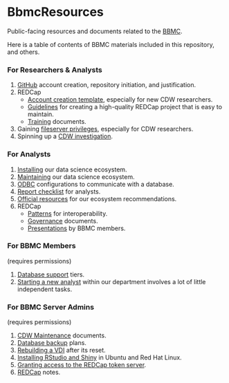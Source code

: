 BbmcResources
=============

Public-facing resources and documents related to the [BBMC](http://ouhsc.edu/bbmc/).

Here is a table of contents of BBMC materials included in this repository, and others.

### For Researchers & Analysts
1. [GitHub](https://github.com/OuhscBbmc/BbmcResources/blob/master/instructions/github.md) account creation, repository initiation, and justification.
1. REDCap
    * [Account creation template](https://github.com/OuhscBbmc/BbmcResources/blob/master/instructions/redcap.md), especially for new CDW researchers.
    * [Guidelines](https://github.com/OuhscBbmc/RedcapExamplesAndPatterns/blob/master/DocumentationGlobal/redcap-creation-guidelines.md) for creating a high-quality REDCap project that is easy to maintain.
    * [Training](https://github.com/OuhscBbmc/RedcapExamplesAndPatterns/tree/master/DocumentationGlobal/TrainingDocuments) documents.
1. Gaining [fileserver privileges](https://github.com/OuhscBbmc/BbmcResources/blob/master/instructions/username.md), especially for CDW researchers.
1. Spinning up a [CDW investigation](https://github.com/OuhscBbmc/prairie-outpost-public/blob/master/documentation/services/spinup-investigation.md).

### For Analysts
1. [Installing](https://github.com/OuhscBbmc/RedcapExamplesAndPatterns/blob/master/DocumentationGlobal/ResourcesInstallation.md) our data science ecosystem.
1. [Maintaining](https://github.com/OuhscBbmc/BbmcResources/blob/master/instructions/maintaining-r.md) our data science ecosystem.
1. [ODBC](https://github.com/OuhscBbmc/BbmcResources/blob/master/instructions/odbc-dsn.md) configurations to communicate with a database.
1. [Report checklist](https://github.com/OuhscBbmc/RedcapExamplesAndPatterns/blob/master/DocumentationGlobal/ReportChecklist.md) for analysts.
1. [Official resources](https://github.com/OuhscBbmc/RedcapExamplesAndPatterns/blob/master/DocumentationGlobal/ResourcesOfficial.md) for our ecosystem recommendations.
1. REDCap
    * [Patterns](https://github.com/OuhscBbmc/RedcapExamplesAndPatterns/tree/master/documentation_patterns) for interoperability.
    * [Governance](https://github.com/OuhscBbmc/RedcapGovernanceDocs) documents.
    * [Presentations](https://github.com/OuhscBbmc/RedcapExamplesAndPatterns/tree/master/Publications) by BBMC members.

### For BBMC Members
(requires permissions)
1. [Database support](https://github.com/OuhscBbmc/bbmc-database-management/blob/master/services/database-services.md) tiers.
1. [Starting a new analyst](https://github.com/OuhscBbmc/bbmc-database-management/blob/master/maintenance/setting-up-analyst/setting-up-analyst.md) within our department involves a lot of little independent tasks.

### For BBMC Server Admins
(requires permissions)
1. [CDW Maintenance](https://github.com/OuhscBbmc/bbmc-database-management/tree/master/maintenance) documents.
1. [Database backup](https://github.com/OuhscBbmc/bbmc-database-management/blob/master/maintenance/backup-plan/backup-plan.md) plans.
1. [Rebuilding a VDI](https://github.com/OuhscBbmc/bbmc-database-management/blob/master/maintenance/vdi-rebuild/vdi-rebuild.md) after its reset.
1. [Installing RStudio and Shiny](https://github.com/OuhscBbmc/bbmc-database-management/tree/master/maintenance/install-shiny) in Ubuntu and Red Hat Linux.
1. [Granting access to the REDCap token server](https://github.com/OuhscBbmc/bbmc-database-management/blob/master/code/redcap-admin/add-api-user-to-bbmc-security.sql).
1. [REDCap](https://github.com/OuhscBbmc/bbmc-database-management/tree/master/maintenance/redcap) notes.
